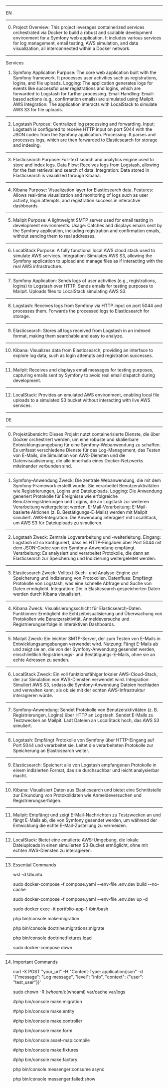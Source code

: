 _________________________________________
EN
_________________________________________
0. Project Overview:
This project leverages containerized services orchestrated via Docker to build a robust and scalable development environment for a Symfony web application. It includes various services for log management, email testing, AWS simulation, and data visualization, all interconnected within a Docker network.
_________________________________________
Services
1. Symfony Application
Purpose: The core web application built with the Symfony framework. It processes user activities such as registrations, logins, and file uploads.
Logging: The application generates logs for events like successful user registrations and logins, which are forwarded to Logstash for further processing.
Email Handling: Email-based actions (e.g., confirmation emails) are simulated using Mailpit.
AWS Integration: The application interacts with LocalStack to simulate AWS S3 for file uploads.
_________________________________________
2. Logstash
Purpose: Centralized log processing and forwarding.
Input: Logstash is configured to receive HTTP input on port 5044 with the JSON codec from the Symfony application.
Processing: It parses and processes logs, which are then forwarded to Elasticsearch for storage and indexing.
_________________________________________
3. Elasticsearch
Purpose: Full-text search and analytics engine used to store and index logs.
Data Flow: Receives logs from Logstash, allowing for the fast retrieval and search of data.
Integration: Data stored in Elasticsearch is visualized through Kibana.
_________________________________________
4. Kibana
Purpose: Visualization layer for Elasticsearch data.
Features: Allows real-time visualization and monitoring of logs such as user activity, login attempts, and registration success in interactive dashboards.
_________________________________________
5. Mailpit
Purpose: A lightweight SMTP server used for email testing in development environments.
Usage: Catches and displays emails sent by the Symfony application, including registration and confirmation emails, without sending them to real addresses.
_________________________________________
6. LocalStack
Purpose: A fully functional local AWS cloud stack used to simulate AWS services.
Integration: Simulates AWS S3, allowing the Symfony application to upload and manage files as if interacting with the real AWS infrastructure.
_________________________________________
7. Symfony Application:
Sends logs of user activities (e.g., registrations, logins) to Logstash over HTTP.
Sends emails for testing purposes to Mailpit.
Uploads files to LocalStack simulating AWS S3.
_________________________________________
8. Logstash:
Receives logs from Symfony via HTTP input on port 5044 and processes them.
Forwards the processed logs to Elasticsearch for storage.
_________________________________________
9. Elasticsearch:
Stores all logs received from Logstash in an indexed format, making them searchable and easy to analyze.
_________________________________________
10. Kibana:
Visualizes data from Elasticsearch, providing an interface to explore log data, such as login attempts and registration successes.
_________________________________________
11. Mailpit:
Receives and displays email messages for testing purposes, capturing emails sent by Symfony to avoid real email dispatch during development.
_________________________________________
12. LocalStack:
Provides an emulated AWS environment, enabling local file uploads to a simulated S3 bucket without interacting with live AWS services.
_________________________________________
DE
_________________________________________
0. Projektübersicht:
Dieses Projekt nutzt containerisierte Dienste, die über Docker orchestriert werden, um eine robuste und skalierbare Entwicklungsumgebung für eine Symfony-Webanwendung zu schaffen. Es umfasst verschiedene Dienste für das Log-Management, das Testen von E-Mails, die Simulation von AWS-Diensten und die Datenvisualisierung, die alle innerhalb eines Docker-Netzwerks miteinander verbunden sind.
_________________________________________
1. Symfony-Anwendung
Zweck: Die zentrale Webanwendung, die mit dem Symfony-Framework erstellt wurde. Sie verarbeitet Benutzeraktivitäten wie Registrierungen, Logins und Dateiuploads.
Logging: Die Anwendung generiert Protokolle für Ereignisse wie erfolgreiche Benutzerregistrierungen und Logins, die an Logstash zur weiteren Verarbeitung weitergeleitet werden.
E-Mail-Verarbeitung: E-Mail-basierte Aktionen (z. B. Bestätigungs-E-Mails) werden mit Mailpit simuliert.
AWS-Integration: Die Anwendung interagiert mit LocalStack, um AWS S3 für Dateiuploads zu simulieren.
_________________________________________
2. Logstash
Zweck: Zentrale Logverarbeitung und -weiterleitung.
Eingang: Logstash ist so konfiguriert, dass es HTTP-Eingaben über Port 5044 mit dem JSON-Codec von der Symfony-Anwendung empfängt.
Verarbeitung: Es analysiert und verarbeitet Protokolle, die dann an Elasticsearch zur Speicherung und Indizierung weitergeleitet werden.
_________________________________________
3. Elasticsearch
Zweck: Volltext-Such- und Analyse-Engine zur Speicherung und Indizierung von Protokollen.
Datenfluss: Empfängt Protokolle von Logstash, was eine schnelle Abfrage und Suche von Daten ermöglicht.
Integration: Die in Elasticsearch gespeicherten Daten werden durch Kibana visualisiert.
_________________________________________
4. Kibana
Zweck: Visualisierungsschicht für Elasticsearch-Daten.
Funktionen: Ermöglicht die Echtzeitvisualisierung und Überwachung von Protokollen wie Benutzeraktivität, Anmeldeversuche und Registrierungserfolge in interaktiven Dashboards.
_________________________________________
5. Mailpit
Zweck: Ein leichter SMTP-Server, der zum Testen von E-Mails in Entwicklungsumgebungen verwendet wird.
Nutzung: Fängt E-Mails ab und zeigt sie an, die von der Symfony-Anwendung gesendet werden, einschließlich Registrierungs- und Bestätigungs-E-Mails, ohne sie an echte Adressen zu senden.
_________________________________________
6. LocalStack
Zweck: Ein voll funktionsfähiger lokaler AWS-Cloud-Stack, der zur Simulation von AWS-Diensten verwendet wird.
Integration: Simuliert AWS S3, sodass die Symfony-Anwendung Dateien hochladen und verwalten kann, als ob sie mit der echten AWS-Infrastruktur interagieren würde.
_________________________________________
7. Symfony-Anwendung:
Sendet Protokolle von Benutzeraktivitäten (z. B. Registrierungen, Logins) über HTTP an Logstash.
Sendet E-Mails zu Testzwecken an Mailpit.
Lädt Dateien an LocalStack hoch, das AWS S3 simuliert.
_________________________________________
8. Logstash:
Empfängt Protokolle von Symfony über HTTP-Eingang auf Port 5044 und verarbeitet sie.
Leitet die verarbeiteten Protokolle zur Speicherung an Elasticsearch weiter.
_________________________________________
9. Elasticsearch:
Speichert alle von Logstash empfangenen Protokolle in einem indizierten Format, das sie durchsuchbar und leicht analysierbar macht.
_________________________________________
10. Kibana:
Visualisiert Daten aus Elasticsearch und bietet eine Schnittstelle zur Erkundung von Protokolldaten wie Anmeldeversuchen und Registrierungserfolgen.
_________________________________________
11. Mailpit:
Empfängt und zeigt E-Mail-Nachrichten zu Testzwecken an und fängt E-Mails ab, die von Symfony gesendet werden, um während der Entwicklung die echte E-Mail-Zustellung zu vermeiden.
_________________________________________
12. LocalStack:
Bietet eine emulierte AWS-Umgebung, die lokale Dateiuploads in einen simulierten S3-Bucket ermöglicht, ohne mit echten AWS-Diensten zu interagieren.
_________________________________________
13. Essential Commands

    wsl -d Ubuntu

    sudo docker-compose -f compose.yaml --env-file .env.dev build --no-cache

    sudo docker-compose -f compose.yaml --env-file .env.dev up -d

    sudo docker exec -it portfolio-app-1 /bin/bash

    php bin/console make:migration

    php bin/console doctrine:migrations:migrate

    php bin/console doctrine:fixtures:load

    sudo docker-compose down
_________________________________________
14. Important Commands

    curl -X POST "your_url" -H "Content-Type: application/json" -d '{"message": "Log message", "level": "info", "context": {"user": "test_user"}}'

    sudo chown -R $(whoami):$(whoami) var/cache var/logs

    #php bin/console make:migration

    #php bin/console make:entity

    #php bin/console make:controller    

    #php bin/console make:form

    #php bin/console asset-map:compile

    #php bin/console make:fixtures

    #php bin/console make:factory

    php bin/console messenger:consume async

    php bin/console messenger:failed:show